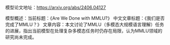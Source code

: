 模型论文地址：https://arxiv.org/abs/2406.04127

模型概述：当前标题：《Are We Done with MMLU?》
中文文章标题：《我们是否完成了MMLU？》
文章内容：本文讨论了MMLU（多模态大规模语言理解）任务的进展，指出当前模型在处理复杂多模态任务时仍存在局限，认为MMLU领域的研究尚未完成。
